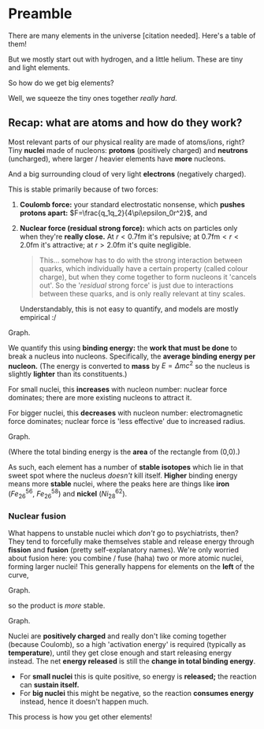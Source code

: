 # Preamble

There are many elements in the universe [citation needed]. Here's a table of them!

But we mostly start out with hydrogen, and a little helium. These are tiny and light elements.

So how do we get big elements?

Well, we squeeze the tiny ones together *really hard.*

## Recap: what are atoms and how do they work?

Most relevant parts of our physical reality are made of atoms/ions, right? Tiny **nuclei** made of nucleons: **protons** (positively charged) and **neutrons** (uncharged), where larger / heavier elements have **more** nucleons.

And a big surrounding cloud of very light **electrons** (negatively charged). 

This is stable primarily because of two forces:

1. **Coulomb force:** your standard electrostatic nonsense, which **pushes protons apart:** $F=\frac{q_1q_2}{4\pi\epsilon_0r^2}$, and

2. **Nuclear force (residual strong force):** which acts on particles only when they're **really close.** At $r<0.7\text{fm}$ it's repulsive; at $0.7\text{fm}<r<2.0\text{fm}$ it's attractive; at $r>2.0\text{fm}$ it's quite negligible.

   > This… somehow has to do with the strong interaction between quarks, which individually have a certain property (called colour charge), but when they come together to form nucleons it 'cancels out'. So the '*residual* strong force' is just due to interactions between these quarks, and is only really relevant at tiny scales.

   Understandably, this is not easy to quantify, and models are mostly empirical :/

Graph.

We quantify this using **binding energy:** the **work that must be done** to break a nucleus into nucleons. Specifically, the **average binding energy per nucleon.** (The energy is converted to **mass** by $E=\Delta mc^2$ so the nucleus is slightly **lighter** than its constituents.)

For small nuclei, this **increases** with nucleon number: nuclear force dominates; there are more existing nucleons to attract it.

For bigger nuclei, this **decreases** with nucleon number: electromagnetic force dominates; nuclear force is 'less effective' due to increased radius.

Graph.

(Where the total binding energy is the **area** of the rectangle from (0,0).)

As such, each element has a number of **stable isotopes** which lie in that sweet spot where the nucleus *doesn't* kill itself. **Higher** binding energy means more **stable** nuclei, where the peaks here are things like **iron** ($Fe^{56}_{26},~Fe^{58}_{26}$) and **nickel** ($Ni^{62}_{28}$).

### Nuclear fusion

What happens to unstable nuclei which *don't* go to psychiatrists, then? They tend to forcefully make themselves stable and release energy through **fission** and **fusion** (pretty self-explanatory names). We're only worried about fusion here: you combine / fuse (haha) two or more atomic nuclei, forming larger nuclei! This generally happens for elements on the **left** of the curve,

Graph.

so the product is *more* stable.

Graph.

Nuclei are **positively charged** and really don't like coming together (because Coulomb), so a high 'activation energy' is required (typically as **temperature**), until they get close enough and start releasing energy instead. The net **energy released** is still the **change in total binding energy**.

- For **small nuclei** this is quite positive, so energy is **released;** the reaction can **sustain itself.**
- For **big nuclei** this might be negative, so the reaction **consumes energy** instead, hence it doesn't happen much.

This process is how you get other elements!